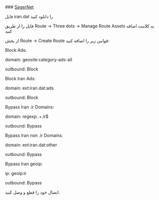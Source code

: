 ​###​ ​[​SagerNet​](https://github.com/SagerNet/SagerNet) 

فایل iran.dat را دانلود کنید

فایل را از طریق Route -> Three dots -> Manage Route Assets به کلاینت اضافه کنید

از بخش Route -> Create Route قوانین زیر را اضافه کنید:

Block Ads:

domain: geosite:category-ads-all

outbound: Block

Block Iran Ads:

domain: ext:iran.dat:ads

outbound: Block

Bypass Iran .ir Domains:

domain: regexp:.+\.ir$

outbound: Bypass

Bypass Iran non .ir Domains:

domain: ext:iran.dat:other

outbound: Bypass

Bypass Iran geoip:

ip: geoip:ir

outbound: Bypass

اتصال خود را قطع و وصل کنید.
